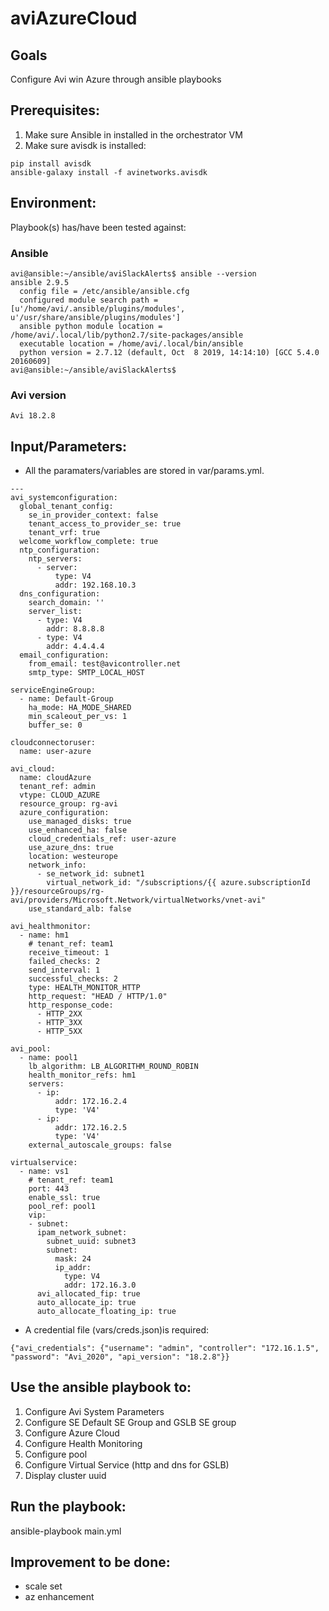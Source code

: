 # aviAzureCloud

## Goals
Configure Avi win Azure through ansible playbooks

## Prerequisites:
1. Make sure Ansible in installed in the orchestrator VM
2. Make sure avisdk is installed:
```
pip install avisdk
ansible-galaxy install -f avinetworks.avisdk
```

## Environment:
Playbook(s) has/have been tested against:

### Ansible

```
avi@ansible:~/ansible/aviSlackAlerts$ ansible --version
ansible 2.9.5
  config file = /etc/ansible/ansible.cfg
  configured module search path = [u'/home/avi/.ansible/plugins/modules', u'/usr/share/ansible/plugins/modules']
  ansible python module location = /home/avi/.local/lib/python2.7/site-packages/ansible
  executable location = /home/avi/.local/bin/ansible
  python version = 2.7.12 (default, Oct  8 2019, 14:14:10) [GCC 5.4.0 20160609]
avi@ansible:~/ansible/aviSlackAlerts$
```

### Avi version

```
Avi 18.2.8
```

## Input/Parameters:

- All the paramaters/variables are stored in var/params.yml.
```
---
avi_systemconfiguration:
  global_tenant_config:
    se_in_provider_context: false
    tenant_access_to_provider_se: true
    tenant_vrf: true
  welcome_workflow_complete: true
  ntp_configuration:
    ntp_servers:
      - server:
          type: V4
          addr: 192.168.10.3
  dns_configuration:
    search_domain: ''
    server_list:
      - type: V4
        addr: 8.8.8.8
      - type: V4
        addr: 4.4.4.4
  email_configuration:
    from_email: test@avicontroller.net
    smtp_type: SMTP_LOCAL_HOST

serviceEngineGroup:
  - name: Default-Group
    ha_mode: HA_MODE_SHARED
    min_scaleout_per_vs: 1
    buffer_se: 0

cloudconnectoruser:
  name: user-azure

avi_cloud:
  name: cloudAzure
  tenant_ref: admin
  vtype: CLOUD_AZURE
  resource_group: rg-avi
  azure_configuration:
    use_managed_disks: true
    use_enhanced_ha: false
    cloud_credentials_ref: user-azure
    use_azure_dns: true
    location: westeurope
    network_info:
      - se_network_id: subnet1
        virtual_network_id: "/subscriptions/{{ azure.subscriptionId }}/resourceGroups/rg-avi/providers/Microsoft.Network/virtualNetworks/vnet-avi"
    use_standard_alb: false

avi_healthmonitor:
  - name: hm1
    # tenant_ref: team1
    receive_timeout: 1
    failed_checks: 2
    send_interval: 1
    successful_checks: 2
    type: HEALTH_MONITOR_HTTP
    http_request: "HEAD / HTTP/1.0"
    http_response_code:
      - HTTP_2XX
      - HTTP_3XX
      - HTTP_5XX

avi_pool:
  - name: pool1
    lb_algorithm: LB_ALGORITHM_ROUND_ROBIN
    health_monitor_refs: hm1
    servers:
      - ip:
          addr: 172.16.2.4
          type: 'V4'
      - ip:
          addr: 172.16.2.5
          type: 'V4'
    external_autoscale_groups: false

virtualservice:
  - name: vs1
    # tenant_ref: team1
    port: 443
    enable_ssl: true
    pool_ref: pool1
    vip:
    - subnet:
      ipam_network_subnet:
        subnet_uuid: subnet3
        subnet:
          mask: 24
          ip_addr:
            type: V4
            addr: 172.16.3.0
      avi_allocated_fip: true
      auto_allocate_ip: true
      auto_allocate_floating_ip: true
```

- A credential file (vars/creds.json)is required:
```
{"avi_credentials": {"username": "admin", "controller": "172.16.1.5", "password": "Avi_2020", "api_version": "18.2.8"}}
```

## Use the ansible playbook to:
1. Configure Avi System Parameters
2. Configure SE Default SE Group and GSLB SE group
3. Configure Azure Cloud
4. Configure Health Monitoring
5. Configure pool
6. Configure Virtual Service (http and dns for GSLB)
7. Display cluster uuid

## Run the playbook:
ansible-playbook main.yml

## Improvement to be done:
- scale set
- az enhancement
